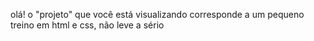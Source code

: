olá! o "projeto" que você está visualizando corresponde a um pequeno treino em html e css, não leve a sério
